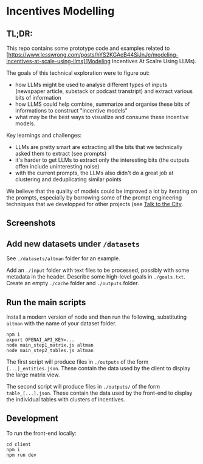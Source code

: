 # Incentives Modelling 

## TL;DR: 

This repo contains some prototype code and examples related to 
[https://www.lesswrong.com/posts/hYS2KGAeB44SiJnJe/modeling-incentives-at-scale-using-llms](Modeling Incentives At Scalre Using LLMs). 

The goals of this technical exploration were to figure out: 
* how LLMs might be used to analyse different types of inputs (newspaper article, substack or podcast transtript) and extract various bits of information
* how LLMS could help combine, summarize and organise these bits of informations to construct "incentive models"
* what may be the best ways to visualize and consume these incentive models. 

Key learnings and challenges:

*  LLMs are pretty smart are extracting all the bits that we technically asked them to extract (see prompts)
*  it's harder to get LLMs to extract only the interesting bits (the outputs offen include uninteresting noise)
*  with the current prompts, the LLMs also didn't do a great job at clustering and deduplicating similar points

We believe that the quality of models could be improved a lot by iterating on the prompts, especially by borrowing some of the prompt 
engineering techniques that we developped for other projects (see [Talk to the City](https://ai.objectives.institute/talk-to-the-city). 

## Screenshots 



## Add new datasets under `/datasets`

See `./datasets/altman` folder for an example.

Add an `./input` folder with text files to be processed, possibly with some metadata in the header.
Describe some high-level goals in `./goals.txt`.
Create an empty `./cache` folder and `./outputs` folder.

## Run the main scripts

Install a modern version of node and then run the following, substituting `altman` with the name of your dataset folder.

```
npm i
export OPENAI_API_KEY=...
node main_step1_matrix.js altman
node main_step2_tables.js altman
```

The first script will produce files in `./outputs` of the form `[...]_entities.json`. These contain the data used by the client to display the large matrix view.

The second script will produce files in `./outputs/` of the form `table_[...].json`. These contain the
data used by the front-end to display the individual tables with clusters of incentives.

## Development

To run the front-end locally:

```
cd client
npm i
npm run dev
```



